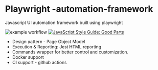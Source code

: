 # Playwright -automation-framework
Javascript UI automation framework built using playwright

![example workflow](https://github.com/automationio/pw-automation-framework/actions/workflows/node.js.yml/badge.svg)
[![JavaScript Style Guide: Good Parts](https://img.shields.io/badge/code%20style-goodparts-brightgreen.svg?style=flat)](https://github.com/automationio/pw-automation-framework "JavaScript The Good Parts")


- Design pattern - Page Object Model
- Execution & Reporting: Jest HTML reporting
- Commands wrapper for better control and customization.
- Docker support
- CI support - github actions




